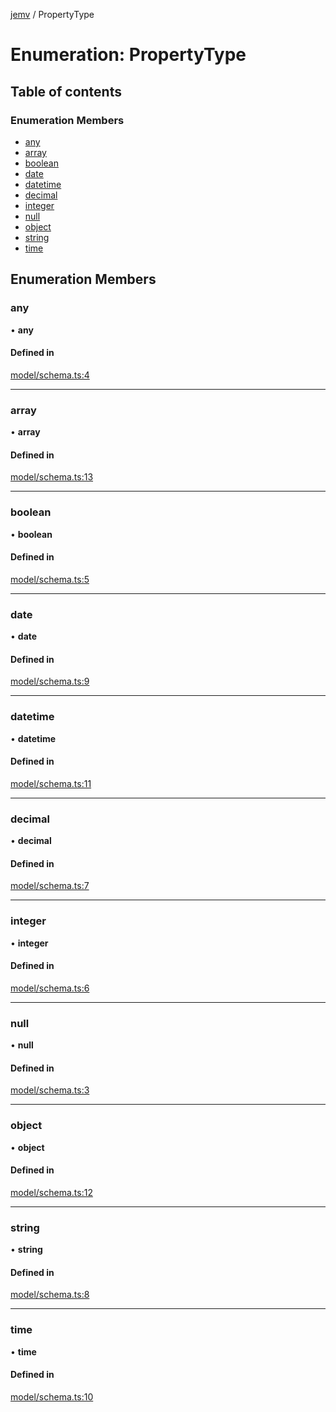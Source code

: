 [jemv](../README.md) / PropertyType

# Enumeration: PropertyType

## Table of contents

### Enumeration Members

- [any](PropertyType.md#any)
- [array](PropertyType.md#array)
- [boolean](PropertyType.md#boolean)
- [date](PropertyType.md#date)
- [datetime](PropertyType.md#datetime)
- [decimal](PropertyType.md#decimal)
- [integer](PropertyType.md#integer)
- [null](PropertyType.md#null)
- [object](PropertyType.md#object)
- [string](PropertyType.md#string)
- [time](PropertyType.md#time)

## Enumeration Members

### any

• **any**

#### Defined in

[model/schema.ts:4](https://github.com/FlavioLionelRita/jemv/blob/b3abfe7/src/lib/model/schema.ts#L4)

___

### array

• **array**

#### Defined in

[model/schema.ts:13](https://github.com/FlavioLionelRita/jemv/blob/b3abfe7/src/lib/model/schema.ts#L13)

___

### boolean

• **boolean**

#### Defined in

[model/schema.ts:5](https://github.com/FlavioLionelRita/jemv/blob/b3abfe7/src/lib/model/schema.ts#L5)

___

### date

• **date**

#### Defined in

[model/schema.ts:9](https://github.com/FlavioLionelRita/jemv/blob/b3abfe7/src/lib/model/schema.ts#L9)

___

### datetime

• **datetime**

#### Defined in

[model/schema.ts:11](https://github.com/FlavioLionelRita/jemv/blob/b3abfe7/src/lib/model/schema.ts#L11)

___

### decimal

• **decimal**

#### Defined in

[model/schema.ts:7](https://github.com/FlavioLionelRita/jemv/blob/b3abfe7/src/lib/model/schema.ts#L7)

___

### integer

• **integer**

#### Defined in

[model/schema.ts:6](https://github.com/FlavioLionelRita/jemv/blob/b3abfe7/src/lib/model/schema.ts#L6)

___

### null

• **null**

#### Defined in

[model/schema.ts:3](https://github.com/FlavioLionelRita/jemv/blob/b3abfe7/src/lib/model/schema.ts#L3)

___

### object

• **object**

#### Defined in

[model/schema.ts:12](https://github.com/FlavioLionelRita/jemv/blob/b3abfe7/src/lib/model/schema.ts#L12)

___

### string

• **string**

#### Defined in

[model/schema.ts:8](https://github.com/FlavioLionelRita/jemv/blob/b3abfe7/src/lib/model/schema.ts#L8)

___

### time

• **time**

#### Defined in

[model/schema.ts:10](https://github.com/FlavioLionelRita/jemv/blob/b3abfe7/src/lib/model/schema.ts#L10)
